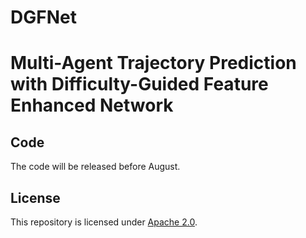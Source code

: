 # DGFNet

# Multi-Agent Trajectory Prediction with Difficulty-Guided Feature Enhanced Network

## Code 

The code will be released before August.

## License

This repository is licensed under [Apache 2.0](LICENSE).
